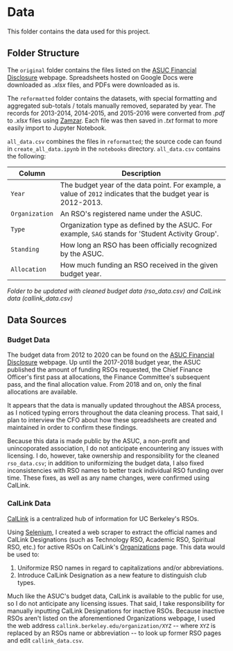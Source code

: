 # Data

This folder contains the data used for this project. 

## Folder Structure

The `original` folder contains the files listed on the [ASUC Financial Disclosure](https://asuc.org/financial-disclosure/) webpage. Spreadsheets hosted on Google Docs were downloaded as _.xlsx_ files, and PDFs were downloaded as is.

The `reformatted` folder contains the datasets, with special formatting and aggregated sub-totals / totals manually removed, separated by year. The records for 2013-2014, 2014-2015, and 2015-2016 were converted from _.pdf_ to _.xlsx_ files using [Zamzar](https://www.zamzar.com/convert/pdf-to-xlsx/). Each file was then saved in _.txt_ format to more easily import to Jupyter Notebook.

`all_data.csv` combines the files in `reformatted`; the source code can found in `create_all_data.ipynb` in the `notebooks` directory. `all_data.csv` contains the following: 

| Column | Description |
| ----- | ----- |
| `Year` | The budget year of the data point. For example, a value of `2012` indicates that the budget year is 2012-2013. |
| `Organization` | An RSO's registered name under the ASUC. |
| `Type` | Organization type as defined by the ASUC. For example, `SAG` stands for 'Student Activity Group'. |
| `Standing` | How long an RSO has been officially recognized by the ASUC. |
| `Allocation` | How much funding an RSO received in the given budget year. |

*Folder to be updated with cleaned budget data (rso_data.csv) and CalLink data (callink_data.csv)*

## Data Sources

### Budget Data

The budget data from 2012 to 2020 can be found on the [ASUC Financial Disclosure](https://asuc.org/financial-disclosure/) webpage. Up until the 2017-2018 budget year, the ASUC published the amount of funding RSOs requested, the Chief Finance Officer's first pass at allocations, the Finance Committee's subsequent pass, and the final allocation value. From 2018 and on, only the final allocations are available. 

It appears that the data is manually updated throughout the ABSA process, as I noticed typing errors throughout the data cleaning process. That said, I plan to interview the CFO about how these spreadsheets are created and maintained in order to confirm these findings.

Because this data is made public by the ASUC, a non-profit and unincoporated association, I do not anticipate encountering any issues with licensing. I do, however, take ownership and responsibility for the cleaned `rso_data.csv`; in addition to uniformizing the budget data, I also fixed inconsistencies with RSO names to better track individual RSO funding over time. These fixes, as well as any name changes, were confirmed using CalLink.

### CalLink Data

[CalLink](https://callink.berkeley.edu/) is a centralized hub of information for UC Berkeley's RSOs.

Using [Selenium](https://pypi.org/project/selenium/), I created a web scraper to extract the official names and CalLink Designations (such as Technology RSO, Academic RSO, Spiritual RSO, etc.) for active RSOs on CalLink's [Organizations](https://callink.berkeley.edu/organizations) page. This data would be used to:

1. Uniformize RSO names in regard to capitalizations and/or abbreviations.
2. Introduce CalLink Designation as a new feature to distinguish club types.

Much like the ASUC's budget data, CalLink is available to the public for use, so I do not anticipate any licensing issues. That said, I take responsibility for manually inputting CalLink Designations for inactive RSOs. Because inactive RSOs aren't listed on the aforementioned Organizations webpage, I used the web address `callink.berkeley.edu/organization/XYZ` -- where `XYZ` is replaced by an RSOs name or abbreviation -- to look up former RSO pages and edit `callink_data.csv`.